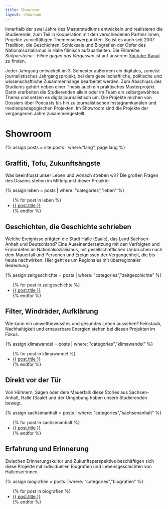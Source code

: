 ```yaml
---
title: Showroom
layout: showroom
---
```


<!-- Der Inhalt dieser Seite wird über _layouts/showroom.html generiert. -->

Innerhalb der zwei Jahre des Masterstudiums entwickeln und realisieren die Studierende, zum Teil in Kooperation mit den verschiedenen Partner:innen, Projekte zu vielfältigen Themenschwerpunkten. So ist es auch seit 2007 Tradition, die Geschichten, Schicksale und Biografien der Opfer des Nationalsozialismus in Halle filmisch aufzuarbeiten. Die Filmreihe _Stolpersteine - Filme gegen das Vergessen_ ist auf unserem [Youtube-Kanal](https://www.youtube.com/playlist?list=PLxt_Og7CuhTYAPvq2aYLgvHPvZojaJh45) zu finden.

Jeder Jahrgang entwickelt im 3. Semester außerdem ein digitales, zumeist journalistisches Jahrgangsprojekt, bei dem gesellschaftliche, politische und wissenschaftliche Zusammenhänge bearbeitet werden. Zum Abschluss des Studiums gehört neben einer Thesis auch ein praktisches Masterprojekt. Darin erarbeiten die Studierenden allein oder im Team ein selbstgewähltes Thema und setzen es digitaljournalistisch um. Die Projekte reichen von Dossiers über Podcasts bis hin zu journalistischen Instagramkanälen und medienpädagogischen Projekten. Im Showroom sind die Projekte der vergangenen Jahre zusammengestellt.

# Showroom

{% assign posts = site.posts | where:"lang", page.lang %}

## Graffiti, Tofu, Zukunftsängste

Was beeinflusst unser Leben und wonach streben wir? Die großen Fragen des Daseins stehen im Mittelpunkt dieser Projekte.

{% assign leben = posts | where: "categories","leben" %}
<ul class="showroom-list">
{% for post in leben %}
<li><a href="{{ post.ext_url }}" data-storefront-image="{{ post.image }}" data-storefront-title="{{ post.title }}" data-storefront-description="{{ post.description }}" class="storefront-anchor">{{ post.title }}</a></li>
{% endfor %}</ul>

## Geschichten, die Geschichte schrieben

Welche Ereignisse prägten die Stadt Halle (Saale), das Land Sachsen-Anhalt und Deutschland? Eine Auseinandersetzung mit den Verfolgten und Ermordeten im Nationalsozialismus, mit gesellschaftlichen Umbrüchen nach dem Mauerfall und Personen und Ereignissen der Vergangenheit, die bis heute nachwirken. Hier geht es um Regionales mit überregionaler Bedeutung.

{% assign zeitgeschichte = posts | where: "categories","zeitgeschichte" %}
<ul class="showroom-list">
{% for post in zeitgeschichte %}
<li><a href="{{ post.ext_url }}" data-storefront-image="{{ post.image }}" data-storefront-title="{{ post.title }}" data-storefront-description="{{ post.description }}" class="storefront-anchor">{{ post.title }}</a></li>
{% endfor %}</ul>

## Filter, Windräder, Aufklärung

Wie kann ein umweltbewusstes und gesundes Leben aussehen? Feinstaub, Nachhaltigkeit und erneuerbare Energien stehen bei diesen Projekten im Fokus.

{% assign klimawandel = posts | where: "categories","klimawandel" %}
<ul class="showroom-list">
{% for post in klimawandel %}
<li><a href="{{ post.ext_url }}" data-storefront-image="{{ post.image }}" data-storefront-title="{{ post.title }}" data-storefront-description="{{ post.description }}" class="storefront-anchor">{{ post.title }}</a></li>
{% endfor %}</ul>

## Direkt vor der Tür

Von Hühnern, Sagen oder dem Mauerfall: diese Stories aus Sachsen-Anhalt, Halle (Saale) und der Umgebung haben unsere Studierenden bewegt. 

{% assign sachsenanhalt = posts | where: "categories","sachsenanhalt" %}
<ul class="showroom-list">
{% for post in sachsenanhalt %}
<li><a href="{{ post.ext_url }}" data-storefront-image="{{ post.image }}" data-storefront-title="{{ post.title }}" data-storefront-description="{{ post.description }}" class="storefront-anchor">{{ post.title }}</a></li>
{% endfor %}</ul>

## Erfahrung und Erinnerung

Zwischen Erinnerungskultur und Zukunftsperspektive beschäftigen sich diese Projekte mit individuellen Biografien und Lebensgeschichten von Hallenser:innen.

{% assign biografien = posts | where: "categories","biografien" %}
<ul class="showroom-list">
{% for post in biografien %}
<li><a href="{{ post.ext_url }}" data-storefront-image="{{ post.image }}" data-storefront-title="{{ post.title }}" data-storefront-description="{{ post.description }}" class="storefront-anchor">{{ post.title }}</a></li>
{% endfor %}</ul>
